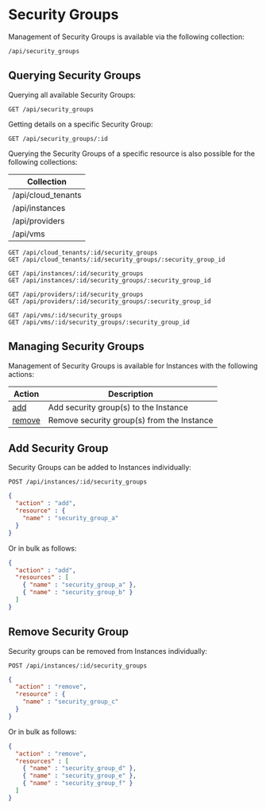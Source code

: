 # Security Groups

Management of Security Groups is available via the following collection:

``` data
/api/security_groups
```

## Querying Security Groups

Querying all available Security Groups:

    GET /api/security_groups

Getting details on a specific Security Group:

    GET /api/security_groups/:id

Querying the Security Groups of a specific resource is also possible for
the following collections:

| Collection          |
| ------------------- |
| /api/cloud\_tenants |
| /api/instances      |
| /api/providers      |
| /api/vms            |

    GET /api/cloud_tenants/:id/security_groups
    GET /api/cloud_tenants/:id/security_groups/:security_group_id

    GET /api/instances/:id/security_groups
    GET /api/instances/:id/security_groups/:security_group_id

    GET /api/providers/:id/security_groups
    GET /api/providers/:id/security_groups/:security_group_id

    GET /api/vms/:id/security_groups
    GET /api/vms/:id/security_groups/:security_group_id

## Managing Security Groups

Management of Security Groups is available for Instances with the
following actions:

| Action                            | Description                                |
| --------------------------------- | ------------------------------------------ |
| [add](#add-security-groups)       | Add security group(s) to the Instance      |
| [remove](#remove-security-groups) | Remove security group(s) from the Instance |

## Add Security Group

Security Groups can be added to Instances individually:

``` data
POST /api/instances/:id/security_groups
```

``` json
{
  "action" : "add",
  "resource" : {
    "name" : "security_group_a"
  }
}
```

Or in bulk as follows:

``` json
{
  "action" : "add",
  "resources" : [
    { "name" : "security_group_a" },
    { "name" : "security_group_b" }
  ]
}
```

## Remove Security Group

Security groups can be removed from Instances individually:

``` data
POST /api/instances/:id/security_groups
```

``` json
{
  "action" : "remove",
  "resource" : {
    "name" : "security_group_c"
  }
}
```

Or in bulk as follows:

``` json
{
  "action" : "remove",
  "resources" : [
    { "name" : "security_group_d" },
    { "name" : "security_group_e" },
    { "name" : "security_group_f" }
  ]
}
```
